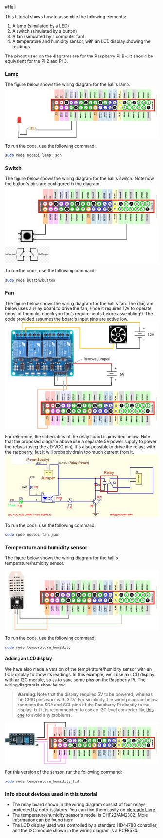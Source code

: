 #Hall

This tutorial shows how to assemble the following elements:

1. A lamp (simulated by a LED)
2. A switch (simulated by a button)
3. A fan (simulated by a computer fan)
4. A temperature and humidity sensor, with an LCD display showing the readings

The pinout used on the diagrams are for the Raspberry Pi B+. It should be equivalent for the Pi 2 and Pi 3.

### Lamp
The figure below shows the wiring diagram for the hall's lamp.
![alt text](https://github.com/HomeSkyLtd/demo/blob/master/hall/images/lamp.png "Schematics for hall's lamp")

To run the code, use the following command:
``` bash
sudo node nodepi lamp.json
```

### Switch
The figure below shows the wiring diagram for the hall's switch. Note how the button's pins are configured in the diagram.
![alt text](https://github.com/HomeSkyLtd/demo/blob/master/hall/images/switch.png "Schematics for the hall's switch")

To run the code, use the following command:
``` bash
sudo node button/button
```
### Fan
The figure below shows the wiring diagram for the hall's fan. The diagram below uses a relay board to drive the fan, since it requires 12V to operate (most of them do, check you fan's requirements before assembling!). The code provided assumes the board's input pins are active low.
![alt text](https://github.com/HomeSkyLtd/demo/blob/master/hall/images/fan.png "Schematics for the hall's fan")

For reference, the schematics of the relay board is provided below. Note that the proposed diagram above use a separate 5V power supply to power the relays (using the JD-VCC pin). It's also possible to drive the relays with the raspberry, but it will probably drain too much current from it.
![alt text](https://github.com/HomeSkyLtd/demo/blob/master/hall/images/relay_schematics.jpg "Schematics for the relay board")

To run the code, use the following command:
``` bash
sudo node nodepi fan.json
```

### Temperature and humidity sensor
The figure below shows the wiring diagram for the hall's temperature/humidity sensor.

![alt text](https://github.com/HomeSkyLtd/demo/blob/master/hall/images/dht22.png "Schematics for the hall's temperature/humidity sensor")

To run the code, use the following command:
``` bash
sudo node temperature_humidity
```

#### Adding an LCD display
We have also made a version of the temperature/humidity sensor with an LCD display to show its readings. In this example, we'll use an LCD display with an I2C module, so as to save some pins on the Raspberry Pi. The wiring diagram is show below.

>**Warning**: Note that the display requires 5V to be powered, whereas the GPIO pins work with 3.3V. For simplicity, the wiring diagram below connects the SDA and SCL pins of the Raspberry Pi directly to the display, but it is recommended to use an I2C level converter like [this one](https://www.adafruit.com/product/757) to avoid any problems.

![alt text](https://github.com/HomeSkyLtd/demo/blob/master/hall/images/lcd_i2c.png "Schematics for the LCD display with I2C module")

For this version of the sensor, run the following command:
``` bash
sudo node temperature_humidity_lcd
```

### Info about devices used in this tutorial
* The relay board shown in the wiring diagram consist of four relays protected by opto-isolators. You can find them easily on [Mercado Livre](http://produto.mercadolivre.com.br/MLB-791089935-placa-4-reles-optoacoplados-arduino-pic-controle-automaco-_JM).
* The temperature/humidity sensor's model is DHT22/AM2302. More information can be found [here](https://cdn-shop.adafruit.com/datasheets/Digital+humidity+and+temperature+sensor+AM2302.pdf)
* The LCD display used was controlled by a standard HD44780 controller, and the I2C module shown in the wiring diagram is a PCF8574.
